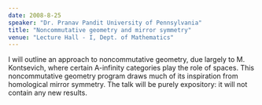 ```yaml
---
date: 2008-8-25
speaker: "Dr. Pranav Pandit University of Pennsylvania"
title: "Noncommutative geometry and mirror symmetry"
venue: "Lecture Hall - I, Dept. of Mathematics"
---
```

I will outline an approach to noncommutative geometry, due largely to
M. Kontsevich, where certain A-infinity categories play the role of
spaces. This noncommutative geometry program draws much of its
inspiration from homological mirror symmetry. The talk will be purely
expository: it will not contain any new results.
